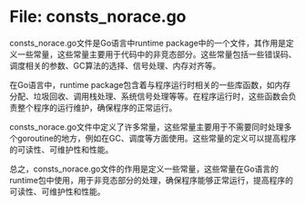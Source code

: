 # File: consts_norace.go

consts_norace.go文件是Go语言中runtime package中的一个文件，其作用是定义一些常量，这些常量主要用于代码中的非竞态部分。这些常量包括一些错误码、调度相关的参数、GC算法的选择、信号处理、内存对齐等。

在Go语言中，runtime package包含着与程序运行时相关的一些库函数，如内存分配、垃圾回收、调用栈处理、系统信号处理等等。在程序运行时，这些函数会负责整个程序的运行维护，确保程序的正常运行。

consts_norace.go文件中定义了许多常量，这些常量主要用于不需要同时处理多个goroutine的地方，例如在GC、调度等方面使用。这些常量的定义可以提高程序的可读性、可维护性和性能。

总之，consts_norace.go文件的作用是定义一些常量，这些常量在Go语言的runtime包中使用，用于非竞态部分的处理，确保程序能够正常运行，提高程序的可读性、可维护性和性能。

